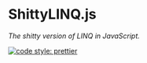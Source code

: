 # ShittyLINQ.js

_The shitty version of LINQ in JavaScript._

[![code style: prettier](https://img.shields.io/badge/code_style-prettier-ff69b4.svg?style=flat-square)](https://github.com/prettier/prettier)
